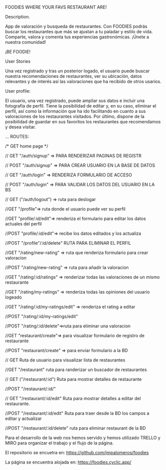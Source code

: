 FOODIES
WHERE YOUR FAVS RESTAURANT ARE!

Description.

App de valoración y busqueda de restaurantes. Con FOODIES podrás buscar los restaurantes que más se ajustan a tu paladar y estilo de vida. 
Comparte, valora y comenta tus experiencias gastronómicas. ¡Únete a nuestra comunidad!

¡BE FOODIE!


User Stories

Una vez registrado y tras un posterior logado, el usuario puede buscar nuestra recomendaciones de restaurantes, ver su ubicación, datos relevantes y de interés así las valoraciones que ha recibido de otros usarios.


User profile:

El usuario, una vez registrado, puede ampliar sus datos e incluir una fotografia de perfil.
Tiene la posibilidad de editar y, en su caso, eliminar el perfil, así como la información que ha ido facilitando 
en cuanto a sus valoraciones de los restaurantes visitados.
Por último, dispone de la posibilidad de guardar en sus favoritos los restaurantes que recomendamos y desea visitar.

...
ROUTES:

/* GET home page */

// GET "/auth/signup" => PARA RENDERIZAR PAGINAS DE REGISTR

// POST "/auth/signup" => PARA CREAR USUARIO EN LA BASE DE DATOS

// GET "/auth/login" => RENDERIZA FORMULARIO DE ACCESO

// POST "/auth/login" => PARA VALIDAR LOS DATOS DEL USUARIO EN LA BS

// GET ("/auth/logout") => ruta para deslogar

//GET "/profile"=> ruta donde el usuario puede ver su perfil

//GET "profile/:id/edit"=> renderiza el formulario para editar los datos actuales del perfil

//POST "profile/:id/edit"=> recibe los datos editados y los actualiza

//POST "/profile"/:id/delete" RUTA PARA ELIMINAR EL PERFIL

//GET "/rating/new-rating" => ruta que renderiza formulario para crear valoracion

//POST "/rating/new-rating" => ruta para añadir la valoracion

//GET "/rating/:id/ratings" => renderizar todas las valoraciones de un mismo restaurante

//GET "/rating/my-ratings" => renderiza todas las opiniones del usuario logeado

//GET "/rating/:id/my-ratings/edit" => renderiza el rating a editar

//POST "/rating/:id/my-ratings/edit"

//POST "/rating/:id/delete"=>ruta para eliminar una valoracion

//GET "restaurant/create"=> para visualizar formulario de registro de restaurante

//POST "restaurant/create" => para enviar formulario a la BD

// GET Ruta de usuario para visualizar lista de restaurantes

//GET "/restaurant" ruta para randerizar un buscador de restaurantes

// GET ("/restaurant/:id") Ruta para mostrar detalles de restaurante

//POST "/restaurant/:id/"

// GET "/restaurant/:id/edit" Ruta para mostrar detalles a editar del restaurante.

//POST "/restaurant/:id/edit" Ruta para traer desde la BD los campos a editar y actualizar

//POST "/restaurant/:id/delete" ruta para eliminar restaurant de la BD

Para el desarrollo de la web nos hemos servido y hemos utilizado TRELLO y MIRO para organizar el trabajo y el flujo de la página.

El repositorio se encuetra en: https://github.com/jmpalomeros/foodies

La página se encuentra alojada en: https://foodies.cyclic.app/

